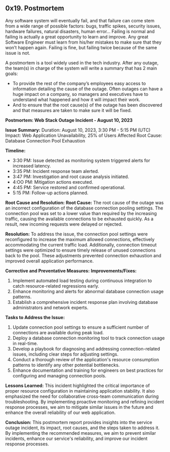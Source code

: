 ## 0x19. Postmortem ##

Any software system will eventually fail, and that failure can come stem from a wide range of possible factors: bugs, traffic spikes, security issues, hardware failures, natural disasters, human error… Failing is normal and failing is actually a great opportunity to learn and improve. Any great Software Engineer must learn from his/her mistakes to make sure that they won’t happen again. Failing is fine, but failing twice because of the same issue is not.

A postmortem is a tool widely used in the tech industry. After any outage, the team(s) in charge of the system will write a summary that has 2 main goals:
- To provide the rest of the company’s employees easy access to information detailing the cause of the outage. Often outages can have a huge impact on a company, so managers and executives have to understand what happened and how it will impact their work.
- And to ensure that the root cause(s) of the outage has been discovered and that measures are taken to make sure it will be fixed.


**Postmortem: Web Stack Outage Incident - August 10, 2023**

**Issue Summary:**
Duration: August 10, 2023, 3:30 PM - 5:15 PM (UTC)
Impact: Web Application Unavailability, 25% of Users Affected
Root Cause: Database Connection Pool Exhaustion

**Timeline:**
- 3:30 PM: Issue detected as monitoring system triggered alerts for increased latency.
- 3:35 PM: Incident response team alerted.
- 3:47 PM: Investigation and root cause analysis initiated.
- 4:OO PM: Mitigation actions executed.
- 4:45 PM: Service restored and confirmed operational.
- 5:15 PM: Follow-up actions planned.

**Root Cause and Resolution:**
**Root Cause:** The root cause of the outage was an incorrect configuration of the database connection pooling settings. The connection pool was set to a lower value than required by the increasing traffic, causing the available connections to be exhausted quickly. As a result, new incoming requests were delayed or rejected.

**Resolution:** To address the issue, the connection pool settings were reconfigured to increase the maximum allowed connections, effectively accommodating the current traffic load. Additionally, connection timeout settings were optimized to ensure timely release of unused connections back to the pool. These adjustments prevented connection exhaustion and improved overall application performance.

**Corrective and Preventative Measures:**
**Improvements/Fixes:**
1. Implement automated load testing during continuous integration to catch resource-related regressions early.
2. Enhance monitoring and alerts for abnormal database connection usage patterns.
3. Establish a comprehensive incident response plan involving database administrators and network experts.

**Tasks to Address the Issue:**
1. Update connection pool settings to ensure a sufficient number of connections are available during peak load.
2. Deploy a database connection monitoring tool to track connection usage in real-time.
3. Develop a playbook for diagnosing and addressing connection-related issues, including clear steps for adjusting settings.
4. Conduct a thorough review of the application's resource consumption patterns to identify any other potential bottlenecks.
5. Enhance documentation and training for engineers on best practices for configuring and managing connection pools.

**Lessons Learned:**
This incident highlighted the critical importance of proper resource configuration in maintaining application stability. It also emphasized the need for collaborative cross-team communication during troubleshooting. By implementing proactive monitoring and refining incident response processes, we aim to mitigate similar issues in the future and enhance the overall reliability of our web application.

**Conclusion:**
This postmortem report provides insights into the service outage incident, its impact, root causes, and the steps taken to address it. By implementing the recommended measures, we aim to prevent similar incidents, enhance our service's reliability, and improve our incident response processes.
